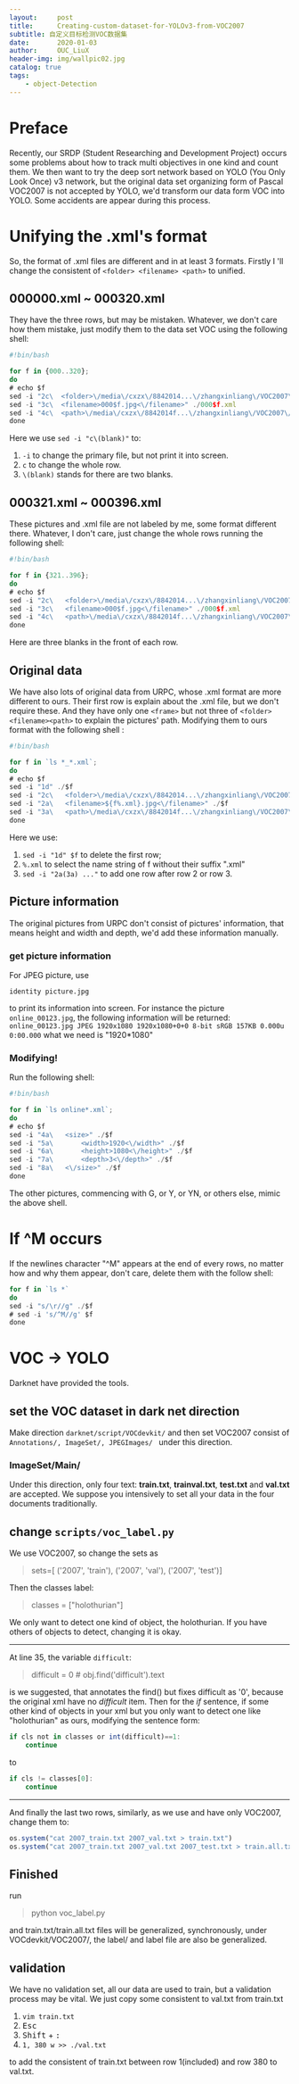 ```yaml
---
layout:     post
title:      Creating-custom-dataset-for-YOLOv3-from-VOC2007
subtitle: 自定义目标检测VOC数据集
date:       2020-01-03
author:     OUC_LiuX
header-img: img/wallpic02.jpg
catalog: true
tags:
    - object-Detection
---
```


# Preface 
Recently, our SRDP (Student Researching and Development Project) occurs some problems about how to track multi objectives in one kind and count them. We then want to try the deep sort network based on YOLO (You Only Look Once) v3 network, but the original data set organizing form of Pascal VOC2007 is not accepted by YOLO, we'd transform our data form VOC into YOLO. Some accidents are appear during this process.
# Unifying the .xml's format
So, the format of .xml files are different and in at least 3 formats. Firstly I 'll change the consistent of `<folder> <filename> <path>` to unified. 
## 000000.xml ~ 000320.xml
They have the three rows, but may be mistaken. Whatever, we don't care how them mistake, just modify them to the data set VOC using the following shell:
```javascript
#!bin/bash

for f in {000..320};
do 
# echo $f
sed -i "2c\  <folder>\/media\/cxzx\/8842014...\/zhangxinliang\/VOC2007\/JPEGImages<\/folder>" ./000$f.xml
sed -i "3c\  <filename>000$f.jpg<\/filename>" ./000$f.xml
sed -i "4c\  <path>\/media\/cxzx\/8842014f...\/zhangxinliang\/VOC2007\/JPEGImages\/$f.jpg<\/path>" ./000$f.xml
done
```
Here we use `sed -i "c\(blank)"` to:
1. `-i`  to change the primary file, but not print it into screen.
2. `c` to change the whole row.
3. `\(blank)` stands for there are two blanks.
## 000321.xml ~ 000396.xml
These pictures and .xml file are not labeled by me, some format different there. Whatever, I don't care, just change the whole rows running the following shell:
```javascript
#!bin/bash

for f in {321..396};
do 
# echo $f
sed -i "2c\   <folder>\/media\/cxzx\/8842014...\/zhangxinliang\/VOC2007\/JPEGImages<\/folder>" ./000$f.xml
sed -i "3c\   <filename>000$f.jpg<\/filename>" ./000$f.xml
sed -i "4c\   <path>\/media\/cxzx\/8842014f...\/zhangxinliang\/VOC2007\/JPEGImages\/$f.jpg<\/path>" ./000$f.xml
done
```
Here are three blanks in the front of each row.
## Original data
We have also lots of original data from URPC, whose .xml format are more different to ours. Their first row is explain about the .xml file, but we don't require these. And they have only one `<frame>` but not three of `<folder><filename><path>` to explain the pictures' path. Modifying them to ours format with the following shell :
```javascript
#!bin/bash

for f in `ls *_*.xml`;
do 
# echo $f
sed -i "1d" ./$f
sed -i "2c\   <folder>\/media\/cxzx\/8842014...\/zhangxinliang\/VOC2007\/JPEGImages<\/folder>" ./$f
sed -i "2a\   <filename>${f%.xml}.jpg<\/filename>" ./$f
sed -i "3a\   <path>\/media\/cxzx\/8842014f...\/zhangxinliang\/VOC2007\/JPEGImages\/${f%.xml}.jpg<\/path>" ./$f
done
```
Here we use:
1. `sed -i "1d" $f` to delete the first row;
2. `%.xml` to select the name string of f without their suffix ".xml"
3. `sed -i "2a(3a) ..."` to add one row after row 2 or row 3.

## Picture information
The original pictures from URPC don't consist of pictures' information, that means height and width and depth, we'd add these information manually.
### get picture information 
For JPEG picture, use 
```
identity picture.jpg
```
 to print its information into screen. For instance the picture `online_00123.jpg`, the following information will be returned:
 `online_00123.jpg JPEG 1920x1080 1920x1080+0+0 8-bit sRGB 157KB 0.000u 0:00.000`
 what we need is "1920*1080"
 ### Modifying!
 Run the following shell:
```javascript
#!bin/bash

for f in `ls online*.xml`;
do 
# echo $f
sed -i "4a\   <size>" ./$f
sed -i "5a\       <width>1920<\/width>" ./$f
sed -i "6a\       <height>1080<\/height>" ./$f
sed -i "7a\       <depth>3<\/depth>" ./$f
sed -i "8a\   <\/size>" ./$f
done
```
The other pictures, commencing with G, or Y, or YN, or others else, mimic the above shell. 
# If ^M occurs
If the newlines character "^M" appears at the end of every rows, no matter how and why them appear, don't care, delete them with the follow shell:
```javascript
for f in `ls *`
do 
sed -i "s/\r//g" ./$f
# sed -i 's/^M//g' $f
done
```

# VOC -> YOLO
Darknet have provided the tools. 
## set the VOC dataset in dark net direction
Make direction `darknet/script/VOCdevkit/` and then set VOC2007 consist of `Annotations/, ImageSet/, JPEGImages/ ` under this direction. 
### ImageSet/Main/
Under this direction, only four text: __train.txt__, __trainval.txt__, __test.txt__ and __val.txt__ are accepted. We suppose you intensively to set all your data in the four documents traditionally. 
## change `scripts/voc_label.py`
We use VOC2007, so change the sets as 
> sets=[ ('2007', 'train'), ('2007', 'val'), ('2007', 'test')]

Then the classes label:
> classes = ["holothurian"]

We only want to detect one kind of object, the holothurian. If you have others of objects to detect, changing it is okay.
****

At line 35, the variable `difficult`:
>difficult = 0 # obj.find('difficult').text

is we suggested, that annotates the find() but fixes difficult as '0', because the original xml have no _difficult_ item.
Then for the _if_ sentence, if some other kind of objects in your xml but you only want to detect one like "holothurian" as ours, modifying the sentence form:
```javascript
if cls not in classes or int(difficult)==1:
	continue
```
to 
```javascript
if cls != classes[0]:
	continue
```
****
And finally the last two rows, similarly, as we use and have only VOC2007, change them to:
```javascript
os.system("cat 2007_train.txt 2007_val.txt > train.txt")
os.system("cat 2007_train.txt 2007_val.txt 2007_test.txt > train.all.txt")
```
## Finished
run 
>python voc_label.py

and train.txt/train.all.txt files will be generalized, synchronously, under VOCdevkit/VOC2007/, the label/ and label file are also be generalized. 

## validation
We have no validation set, all our data are used to train, but a validation process may be vital. We just copy some consistent to val.txt from train.txt
1. `vim train.txt`
2. <kbd>Esc</kbd>
3. <kbd>Shift</kbd> + <kbd>: </kbd>
4. `1, 380 w >> ./val.txt`

to add the consistent of train.txt between row 1(included) and row 380 to val.txt.

